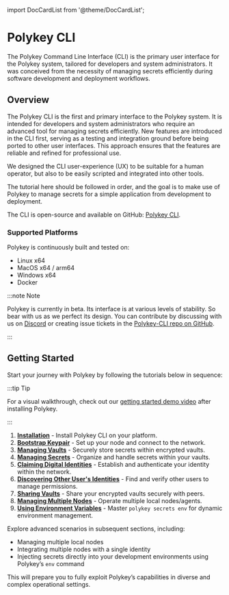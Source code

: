 import DocCardList from '@theme/DocCardList';

# Polykey CLI

The Polykey Command Line Interface (CLI) is the primary user interface for the
Polykey system, tailored for developers and system administrators. It was
conceived from the necessity of managing secrets efficiently during software
development and deployment workflows.

## Overview

The Polykey CLI is the first and primary interface to the Polykey system. It is
intended for developers and system administrators who require an advanced tool
for managing secrets efficiently. New features are introduced in the CLI first,
serving as a testing and integration ground before being ported to other user
interfaces. This approach ensures that the features are reliable and refined for
professional use.

We designed the CLI user-experience (UX) to be suitable for a human operator,
but also to be easily scripted and integrated into other tools.

The tutorial here should be followed in order, and the goal is to make use of
Polykey to manage secrets for a simple application from development to
deployment.

The CLI is open-source and available on GitHub:
[Polykey CLI](https://github.com/MatrixAI/Polykey-CLI).

### Supported Platforms

Polykey is continuously built and tested on:

- Linux x64
- MacOS x64 / arm64
- Windows x64
- Docker

:::note Note

 Polykey is currently in beta. Its interface is at various levels of
stability. So bear with us as we perfect its design. You can contribute by
discussing with us on [Discord](https://discord.gg/h3UShM8WUN) or creating issue
tickets in the
[Polykey-CLI repo on GitHub](https://github.com/MatrixAI/Polykey-CLI). 

:::

## Getting Started

Start your journey with Polykey by following the tutorials below in sequence:

:::tip Tip

For a visual walkthrough, check out our
[getting started demo video](https://vimeo.com/884649667) after installing
Polykey. 

:::

1. **[Installation](/docs/tutorials/polykey-cli/installation)** - Install
   Polykey CLI on your platform.
2. **[Bootstrap Keypair](/docs/tutorials/polykey-cli/bootstrapping)** - Set up
   your node and connect to the network.
3. **[Managing Vaults](/docs/tutorials/polykey-cli/managing-vaults)** - Securely
   store secrets within encrypted vaults.
4. **[Managing Secrets](/docs/tutorials/polykey-cli/managing-secrets)** -
   Organize and handle secrets within your vaults.
5. **[Claiming Digital Identities](/docs/tutorials/polykey-cli/claiming-digital-identities)** -
   Establish and authenticate your identity within the network.
6. **[Discovering Other User's Identities](/docs/tutorials/polykey-cli/discovering-other-users)** -
   Find and verify other users to manage permissions.
7. **[Sharing Vaults](/docs/tutorials/polykey-cli/sharing-vaults)** - Share your
   encrypted vaults securely with peers.
8. **[Managing Multiple Nodes](/docs/tutorials/polykey-cli/managing-multiple-nodes)** -
   Operate multiple local nodes/agents.
9. **[Using Environment Variables](/docs/tutorials/polykey-cli/using-environment-variables)** -
   Master `polykey secrets env` for dynamic environment management.

Explore advanced scenarios in subsequent sections, including:

- Managing multiple local nodes
- Integrating multiple nodes with a single identity
- Injecting secrets directly into your development environments using Polykey’s
  `env` command

This will prepare you to fully exploit Polykey’s capabilities in diverse and
complex operational settings.

<DocCardList />
